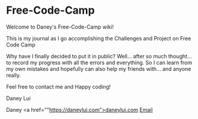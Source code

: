 # Free-Code-Camp

Welcome to Daney's Free-Code-Camp wiki!

This is my journal as I go accomplishing the Challenges and Project on Free Code Camp

Why have I finally decided to put it in public? Well... after so much thought... to record my progress with all the errors and everything. So I can learn from my own mistakes and hopefully can also help my friends with... and anyone really.

Feel free to contact me and Happy coding!

Daney Lui

Daney
<a href=""https://daneylui.com">daneylui.com</a>
<a href="mailto:daney@daneylui.com">Email</a>
